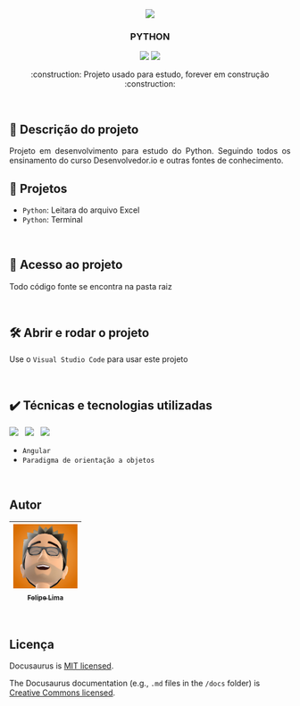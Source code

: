 <p align="center"><img src="https://cdn.jsdelivr.net/gh/devicons/devicon/icons/python/python-original.svg" width="170" align="center"></p>
<h3 align="center">PYTHON</h3>
<p align="center">
<img src="https://img.shields.io/badge/STATUS-EM%20DESENVOLVIMENTO-4482b4">
<img src="https://img.shields.io/badge/PROJECT%20VERSION-1.0.0-ffe262">
</p>
<p align="center"> 
    :construction:  Projeto usado para estudo, forever em construção  :construction:
</p>

<BR>

## 📃 Descrição do projeto

<p align="justify">
 Projeto em desenvolvimento para estudo do Python. Seguindo todos os ensinamento do curso Desenvolvedor.io e outras fontes de conhecimento.



<BR>

## :hammer: Projetos

- `Python`: Leitara do arquivo Excel
- `Python`: Terminal

<BR>

## 📁 Acesso ao projeto

Todo código fonte se encontra na pasta raiz

<BR>

## 🛠️ Abrir e rodar o projeto

Use o ``Visual Studio Code`` para usar este projeto

<BR>

## ✔️ Técnicas e tecnologias utilizadas

<p align="justify">
<img width="90" src="https://cdn.jsdelivr.net/gh/devicons/devicon/icons/python/python-plain-wordmark.svg">
&nbsp;&nbsp;<img width="90" src="https://cdn.jsdelivr.net/gh/devicons/devicon/icons/git/git-original.svg">
&nbsp;&nbsp;<img width="90" src="https://cdn.jsdelivr.net/gh/devicons/devicon/icons/vscode/vscode-original.svg">
</p>

- ``Angular``
- ``Paradigma de orientação a objetos``

<BR>

## Autor

| [<img src="https://github.com/felip3fl/felip3fl/blob/main/Material/Nick/nick1.jpg?raw=true" width=115><br><sub>Felipe Lima</sub>](https://github.com/felip3fl) | 
| :---: 
  
<BR>
  
## Licença

Docusaurus is [MIT licensed](./LICENSE).

The Docusaurus documentation (e.g., `.md` files in the `/docs` folder) is [Creative Commons licensed](./LICENSE-docs).
